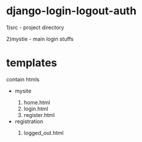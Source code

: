 # django-login-logout-auth

1)src - project directory <br>

2)mystie - main login stuffs

# templates
 contain htmls
 <ul>
  <li>mysite</li>
  <ol>
    <li>home.html</li>
    <li>login.html</li>
    <li>register.html</li>
  </ol>
  <li>registration</li>
  <ol>
    <li>logged_out.html</html>
  </ol>
  
 </ul>

